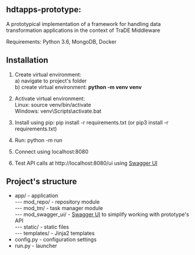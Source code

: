 ## hdtapps-prototype: 
A prototypical implementation of a framework for handling data transformation applications in the context of TraDE Middleware 

Requirements:
Python 3.6, MongoDB, Docker

## Installation

1. Create virtual environment: <br>
  a) navigate to project's folder <br>
  b) create virtual environment: <b>python -m venv venv</b>  <br>

2. Activate virtual environment: <br>
   Linux: source venv/bin/activate <br>
   Windows: venv\Scripts\activate.bat <br>

3. Install using pip: pip install -r requirements.txt (or pip3 install -r requirements.txt) <br>
4. Run: python -m run <br>
5. Connect using localhost:8080 <br>
6. Test API calls at http://localhost:8080/ui using <a href="https://github.com/swagger-api/swagger-ui">Swagger UI</a>

## Project's structure

- app/ - application <br>
--- mod_repo/ - repository module <br>
--- mod_tm/ - task manager module <br>
--- mod_swagger_ui/ - <a href="https://github.com/swagger-api/swagger-ui">Swagger UI</a> to simplify working with prototype's API <br>
--- static/ - static files <br>
--- templates/ - Jinja2 templates <br>
- config.py - configuration settings <br>
- run.py - launcher

